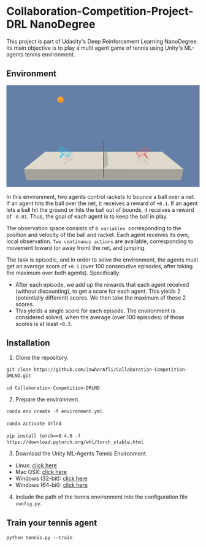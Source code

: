 # Collaboration-Competition-Project- DRL NanoDegree

This project is part of Udacity's Deep Reinforcement Learning NanoDegree. Its main objective is to play a multi agent game of tennis using Unity's ML-agents tennis environment.

## Environment
![env](env.png)

In this environment, two agents control rackets to bounce a ball over a net. If an agent hits the ball over the net, it receives a reward of `+0.1`. If an agent lets a ball hit the ground or hits the ball out of bounds, it receives a reward of `-0.01`. Thus, the goal of each agent is to keep the ball in play.

The observation space consists of `8 variables `corresponding to the position and velocity of the ball and racket. Each agent receives its own, local observation. `Two continuous actions` are available, corresponding to movement toward (or away from) the net, and jumping.

The task is episodic, and in order to solve the environment, the agents must get an average score of `+0.5` (over 100 consecutive episodes, after taking the maximum over both agents). Specifically:

- After each episode, we add up the rewards that each agent received (without discounting), to get a score for each agent. This yields 2 (potentially different) scores. We then take the maximum of these 2 scores.
- This yields a single score for each episode.
The environment is considered solved, when the average (over 100 episodes) of those scores is at least `+0.5`.



## Installation

1. Clone the repository.
```
git clone https://github.com/JawharAfli/Collaboration-Competition-DRLND.git

cd Collaboration-Competition-DRLND
```

2. Prepare the environment.
```
conda env create -f environment.yml

conda activate drlnd

pip install torch==0.4.0 -f https://download.pytorch.org/whl/torch_stable.html
```

3. Download the Unity ML-Agents Tennis Environment.

- Linux: [click here](https://s3-us-west-1.amazonaws.com/udacity-drlnd/P3/Tennis/Tennis_Linux.zip)
- Mac OSX: [click here](https://s3-us-west-1.amazonaws.com/udacity-drlnd/P3/Tennis/Tennis.app.zip)
- Windows (32-bit): [click here](https://s3-us-west-1.amazonaws.com/udacity-drlnd/P3/Tennis/Tennis_Windows_x86.zip)
- Windows (64-bit): [click here](https://s3-us-west-1.amazonaws.com/udacity-drlnd/P3/Tennis/Tennis_Windows_x86_64.zip)

4. Include the path of the tennis environment into the configuration file `config.py`.

## Train your tennis agent

```
python tennis.py --train
```

